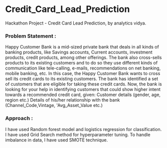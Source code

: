 # Credit_Card_Lead_Prediction
Hackathon Project - Credit Card Lead Prediction, by analytics vidya.
### Problem Statement :

Happy Customer Bank is a mid-sized private bank that deals in all kinds of banking products, like Savings accounts, Current accounts, investment products, credit products, among other offerings. The bank also cross-sells products to its existing customers and to do so they use different kinds of communication like tele-calling, e-mails, recommendations on net banking, mobile banking, etc. In this case, the Happy Customer Bank wants to cross sell its credit cards to its existing customers. The bank has identified a set of customers that are eligible for taking these credit cards. Now, the bank is looking for your help in identifying customers that could show higher intent towards a recommended credit card, given: Customer details (gender, age, region etc.) Details of his/her relationship with the bank (Channel_Code,Vintage, 'Avg_Asset_Value etc.)

### Approach :
I have used Random forest model and logistics regression for classification. I have used Grid Search method for hyperparameter tuning. To handle imbalance in data, I have used SMOTE technique.
